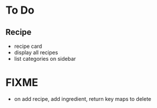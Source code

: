 # To Do
## Recipe
* recipe card 
* display all recipes 
* list categories on sidebar 

# FIXME 
* on add recipe, add ingredient, return key maps to delete